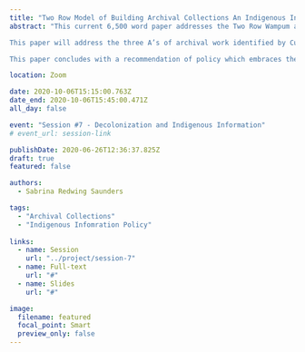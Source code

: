 ```yaml
---
title: "Two Row Model of Building Archival Collections An Indigenous Information Policy Perspective"
abstract: "This current 6,500 word paper addresses the Two Row Wampum as a policy model for archival collections. This paper and subsequent presentation will provide an overview of mainstream archival practices and how they are utilized in First Nation communities, and special libraries collecting or holding Indigenous materials. This paper is intended to be both practical and theoretical as the questions and points made are a tableau or road map of query. Additionally, this paper provides literature support in the form of arguments from some of the leading Indigenous Researchers, albeit outside of the field of Information Sciences.

This paper will address the three A’s of archival work identified by Cuervo (2015): Appraisal, Acquisition, Access.  Added to this is a fourth: Action, taken on by those Information Scientists who practice social justice throughout their librarianship. This is addressed throughout several sections including one on decolonizing the library and archive, content management and integrated library system software, the impacts of recent campaigns on social justice action of librarians such as the Idle No More and Murdered and Missing Indigenous Women (and Girls), and Empowering Others.      

This paper concludes with a recommendation of policy which embraces the arguments made within the text, framing it within the Two Row Wampum. While a specifically Indigenous argument, this paper clearly has a home within the Diverging Trajectories in Information Science theme for 2020."

location: Zoom

date: 2020-10-06T15:15:00.763Z
date_end: 2020-10-06T15:45:00.471Z
all_day: false

event: "Session #7 - Decolonization and Indigenous Information"
# event_url: session-link

publishDate: 2020-06-26T12:36:37.825Z
draft: true
featured: false

authors:
  - Sabrina Redwing Saunders

tags:
  - "Archival Collections"
  - "Indigenous Infomration Policy"
  
links:
  - name: Session
    url: "../project/session-7"
  - name: Full-text
    url: "#"
  - name: Slides
    url: "#"

image:
  filename: featured
  focal_point: Smart
  preview_only: false
---
```

